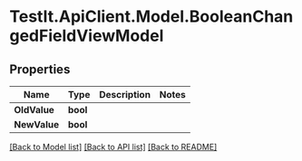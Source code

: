 # TestIt.ApiClient.Model.BooleanChangedFieldViewModel

## Properties

Name | Type | Description | Notes
------------ | ------------- | ------------- | -------------
**OldValue** | **bool** |  | 
**NewValue** | **bool** |  | 

[[Back to Model list]](../README.md#documentation-for-models) [[Back to API list]](../README.md#documentation-for-api-endpoints) [[Back to README]](../README.md)

